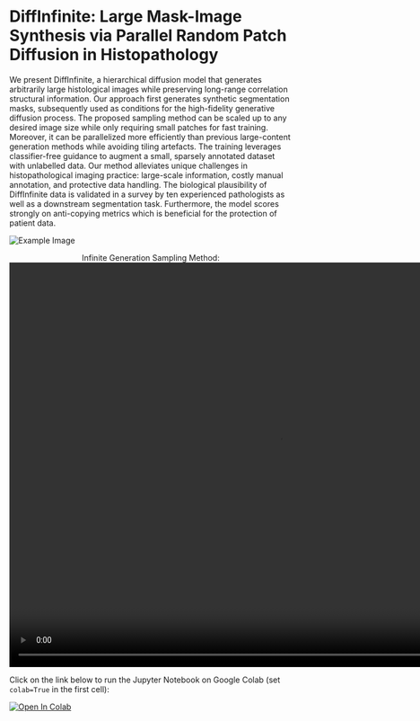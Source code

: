 # DiffInfinite: Large Mask-Image Synthesis via Parallel Random Patch Diffusion in Histopathology

We present DiffInfinite, a hierarchical diffusion model that generates arbitrarily large histological images while preserving long-range correlation structural information. Our approach first generates synthetic segmentation masks, subsequently used as conditions for the high-fidelity generative diffusion process. The proposed sampling method can be scaled up to any desired image size while only requiring small patches for fast training. Moreover, it can be parallelized more efficiently than previous large-content generation methods while avoiding tiling artefacts. The training leverages classifier-free guidance to augment a small, sparsely annotated dataset with unlabelled data. Our method alleviates unique challenges in histopathological imaging practice: large-scale information, costly manual annotation, and protective data handling. The biological plausibility of DiffInfinite data is validated in a survey by ten experienced pathologists as well as a downstream segmentation task. Furthermore, the model scores strongly on anti-copying metrics which is beneficial for the protection of patient data.

![Example Image](images/examples/synth_examples.png)

<div style="text-align: center;">Infinite Generation Sampling Method:</div>

<div style="text-align: center;">
    <video width="960" height="720" controls>
        <source src="video.m4v" type="video/m4v">
        Your browser does not support the video tag.
    </video>
</div>
<!-- ![Video](images/video.m4v) -->

Click on the link below to run the Jupyter Notebook on Google Colab (set ```colab=True``` in the first cell):

<a target="_blank" href="https://colab.research.google.com/github/diffinfinite/diffinfinite/blob/master/main.ipynb">
  <img src="https://colab.research.google.com/assets/colab-badge.svg" alt="Open In Colab"/>
</a>
